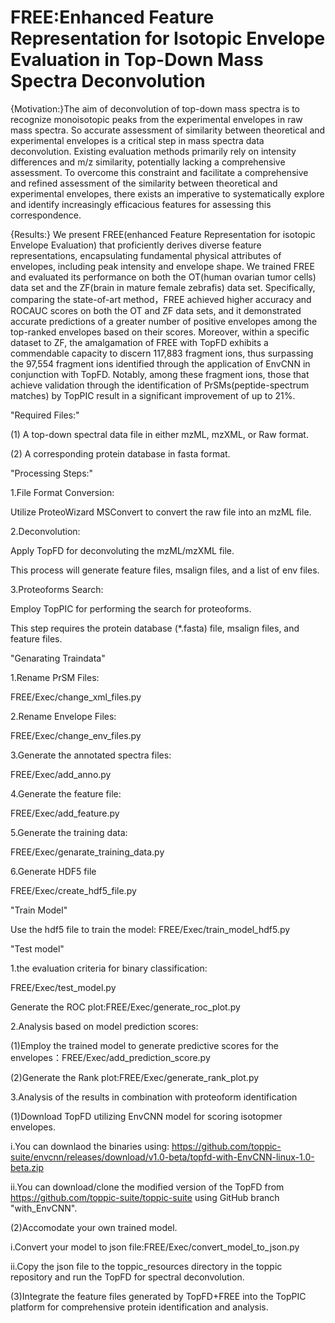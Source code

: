 # FREE:Enhanced Feature Representation for Isotopic Envelope Evaluation in Top-Down Mass Spectra Deconvolution
{Motivation:}The aim of deconvolution of top-down mass spectra is to recognize  monoisotopic peaks from the experimental envelopes in raw mass spectra. So accurate assessment of similarity between theoretical and experimental envelopes is a critical step in mass spectra data deconvolution. Existing evaluation methods primarily rely on intensity differences and m/z similarity, potentially lacking a comprehensive assessment. To overcome this constraint and facilitate a comprehensive and refined assessment of the similarity between theoretical and experimental envelopes, there exists an imperative to systematically explore and identify increasingly efficacious features for assessing this correspondence.


{Results:}  We present FREE(enhanced Feature Representation for isotopic Envelope Evaluation) that proficiently derives diverse feature representations, encapsulating fundamental physical attributes of envelopes, including peak intensity and envelope shape. We trained FREE and evaluated its performance on both the OT(human ovarian tumor cells) data set and the ZF(brain in mature female zebrafis) data set. Specifically, comparing the state-of-art method，FREE achieved higher accuracy and ROCAUC scores on both the OT and ZF data sets, and it demonstrated accurate predictions of a greater number of positive envelopes among the top-ranked envelopes based on their scores. Moreover, within a specific dataset to ZF, the amalgamation of FREE with TopFD exhibits a commendable capacity to discern 117,883 fragment ions, thus surpassing the 97,554 fragment ions identified through the application of EnvCNN in conjunction with TopFD. Notably, among these fragment ions, those that achieve validation through the identification of PrSMs(peptide-spectrum matches) by TopPIC result in a significant improvement of up to 21%.

"Required Files:"

(1) A top-down spectral data file in either mzML, mzXML, or Raw format.

(2) A corresponding protein database in fasta format.


"Processing Steps:"

1.File Format Conversion:

Utilize ProteoWizard MSConvert to convert the raw file into an mzML file.

2.Deconvolution:

Apply TopFD for deconvoluting the mzML/mzXML file.

This process will generate feature files, msalign files, and a list of env files.

3.Proteoforms Search:

Employ TopPIC for performing the search for proteoforms.

This step requires the protein database (*.fasta) file, msalign files, and feature files.



"Genarating Traindata"

1.Rename PrSM Files:

FREE/Exec/change_xml_files.py

2.Rename Envelope Files:

FREE/Exec/change_env_files.py

3.Generate the annotated spectra files:

FREE/Exec/add_anno.py

4.Generate the feature file:

FREE/Exec/add_feature.py

5.Generate the training data:

FREE/Exec/genarate_training_data.py

6.Generate HDF5 file

FREE/Exec/create_hdf5_file.py


"Train Model"

Use the hdf5 file to train the model: FREE/Exec/train_model_hdf5.py


"Test model"

1.the evaluation criteria for binary classification:

FREE/Exec/test_model.py

Generate the ROC plot:FREE/Exec/generate_roc_plot.py

2.Analysis based on model prediction scores:

(1)Employ the trained model to generate predictive scores for the envelopes：FREE/Exec/add_prediction_score.py

(2)Generate the Rank plot:FREE/Exec/generate_rank_plot.py

3.Analysis of the results in combination with proteoform identification

(1)Download TopFD utilizing EnvCNN model for scoring isotopmer envelopes.

i.You can downlaod the binaries using: https://github.com/toppic-suite/envcnn/releases/download/v1.0-beta/topfd-with-EnvCNN-linux-1.0-beta.zip

ii.You can download/clone the modified version of the TopFD from https://github.com/toppic-suite/toppic-suite using GitHub branch "with_EnvCNN".

(2)Accomodate your own trained model.

i.Convert your model to json file:FREE/Exec/convert_model_to_json.py

ii.Copy the json file to the toppic_resources directory in the toppic repository and run the TopFD for spectral deconvolution.

(3)Integrate the feature files generated by TopFD+FREE into the TopPIC platform for comprehensive protein identification and analysis.
